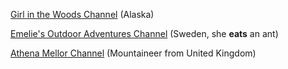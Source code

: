 [Girl in the Woods Channel][1] (Alaska)

[Emelie's Outdoor Adventures Channel][2] (Sweden, she **eats** an ant)

[Athena Mellor Channel][3] (Mountaineer from United Kingdom)

[1]: https://www.youtube.com/user/alaskagirlinthewoods
[2]: https://www.youtube.com/channel/UCotHWNgPBgUPsbK-XYLZ-fw
[3]: https://www.youtube.com/user/athenajane1